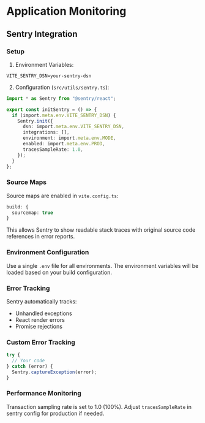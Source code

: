 # Application Monitoring

## Sentry Integration

### Setup

1. Environment Variables:
```env
VITE_SENTRY_DSN=your-sentry-dsn
```

2. Configuration (`src/utils/sentry.ts`):
```typescript
import * as Sentry from "@sentry/react";

export const initSentry = () => {
  if (import.meta.env.VITE_SENTRY_DSN) {
    Sentry.init({
      dsn: import.meta.env.VITE_SENTRY_DSN,
      integrations: [],
      environment: import.meta.env.MODE,
      enabled: import.meta.env.PROD,
      tracesSampleRate: 1.0,
    });
  }
};
```

### Source Maps

Source maps are enabled in `vite.config.ts`:
```typescript
build: {
  sourcemap: true
}
```

This allows Sentry to show readable stack traces with original source code references in error reports.

### Environment Configuration

Use a single `.env` file for all environments. The environment variables will be loaded based on your build configuration.

### Error Tracking

Sentry automatically tracks:
- Unhandled exceptions
- React render errors
- Promise rejections

### Custom Error Tracking

```typescript
try {
  // Your code
} catch (error) {
  Sentry.captureException(error);
}
```

### Performance Monitoring

Transaction sampling rate is set to 1.0 (100%). Adjust `tracesSampleRate` in sentry config for production if needed.
